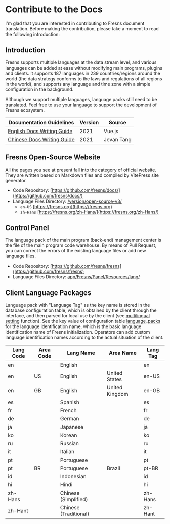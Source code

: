 # Contribute to the Docs

I'm glad that you are interested in contributing to Fresns document translation. Before making the contribution, please take a moment to read the following introduction:

## Introduction

Fresns supports multiple languages at the data stream level, and various languages can be added at ease without modifying main programs, plugins and clients. It supports 187 languages in 239 countries/regions around the world (the data strategy conforms to the laws and regulations of all regions in the world), and supports any language and time zone with a simple configuration in the background.

Although we support multiple languages, language packs still need to be translated. Feel free to use your language to support the development of Fresns ecosystem.

| Documentation Guidelines | Version | Source |
| --- | --- | --- |
| [English Docs Writing Guide](writing-guide.md) | 2021 | Vue.js |
| [Chinese Docs Writing Guide](https://tangjie.me/copywriting-style-guide) | 2021 | Jevan Tang |

## Fresns Open-Source Website

All the pages you see at present fall into the category of official website. They are written based on Markdown files and compiled by VitePress site generator.

- Code Repository: [https://github.com/fresns/docs/](https://github.com/fresns/docs/)
- Language Files Directory: [/version/open-source-v3/](https://github.com/fresns/docs/tree/main/version/open-source-v3)
    - `en-US` [https://fresns.org](https://fresns.org)
    - `zh-Hans` [https://fresns.org/zh-Hans/](https://fresns.org/zh-Hans/)

## Control Panel

The language pack of the main program (back-end) management center is the file of the main program code warehouse. By means of Pull Request, you can correct the errors of the existing language files or add new language files.

- Code Repository: [https://github.com/fresns/fresns](https://github.com/fresns/fresns)
- Language Files Directory: [app/Fresns/Panel/Resources/lang/](https://github.com/fresns/fresns/tree/2.x/app/Fresns/Panel/Resources/lang)

## Client Language Packages

Language pack with "Language Tag" as the key name is stored in the database configuration table, which is obtained by the client through the interface, and then parsed for local use by the client (see [multilingual setting](https://docs.fresns.com/open-source/reference/panel/languages.html) function). See the key value of configuration table [language_packs](https://docs.fresns.com/clients/reference/language-pack.html) for the language identification name, which is the basic language identification name of Fresns initialization. Operators can add custom language identification names according to the actual situation of the client.

| Lang Code | Area Code | Lang Name | Area Name | Lang Tag |
| --- | --- | --- | --- | --- |
| en |  | English |  | en |
| en | US | English | United States | en-US |
| en | GB | English | United Kingdom | en-GB |
| es |  | Spanish |  | es |
| fr |  | French |  | fr |
| de |  | German |  | de |
| ja |  | Japanese |  | ja |
| ko |  | Korean |  | ko |
| ru |  | Russian |  | ru |
| it |  | Italian |  | it |
| pt |  | Portuguese |  | pt |
| pt | BR | Portuguese | Brazil | pt-BR |
| id |  | Indonesian |  | id |
| hi |  | Hindi |  | hi |
| zh-Hans |  | Chinese (Simplified) |  | zh-Hans |
| zh-Hant |  | Chinese (Traditional) |  | zh-Hant |
